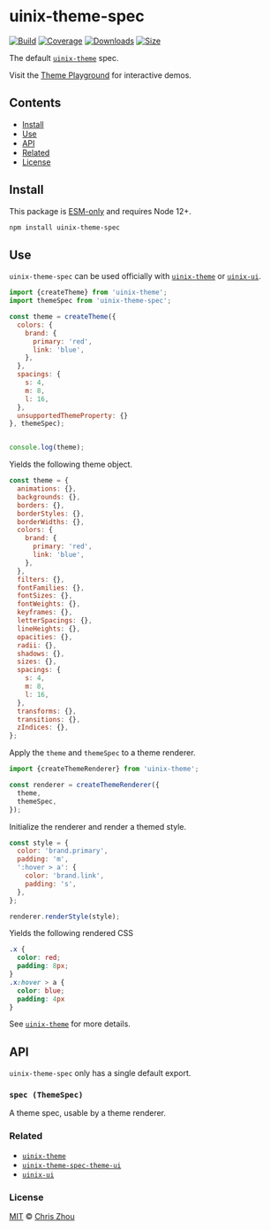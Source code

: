 # uinix-theme-spec

[![Build][build-badge]][build]
[![Coverage][coverage-badge]][coverage]
[![Downloads][downloads-badge]][downloads]
[![Size][bundle-size-badge]][bundle-size]

The default [`uinix-theme`][uinix-theme] spec.

Visit the [Theme Playground] for interactive demos.

## Contents

- [Install](#install)
- [Use](#use)
- [API](#api)
- [Related](#related)
- [License](#license)

## Install

This package is [ESM-only] and requires Node 12+.

```sh
npm install uinix-theme-spec
```

## Use

`uinix-theme-spec` can be used officially with [`uinix-theme`][uinix-theme] or [`uinix-ui`][uinix-ui].

```js
import {createTheme} from 'uinix-theme';
import themeSpec from 'uinix-theme-spec';

const theme = createTheme({
  colors: {
    brand: {
      primary: 'red',
      link: 'blue',
    },
  },
  spacings: {
    s: 4,
    m: 8,
    l: 16,
  },
  unsupportedThemeProperty: {}
}, themeSpec);


console.log(theme);
```

Yields the following theme object.

```js
const theme = {
  animations: {},
  backgrounds: {},
  borders: {},
  borderStyles: {},
  borderWidths: {},
  colors: {
    brand: {
      primary: 'red',
      link: 'blue',
    },
  },
  filters: {},
  fontFamilies: {},
  fontSizes: {},
  fontWeights: {},
  keyframes: {},
  letterSpacings: {},
  lineHeights: {},
  opacities: {},
  radii: {},
  shadows: {},
  sizes: {},
  spacings: {
    s: 4,
    m: 8,
    l: 16,
  },
  transforms: {},
  transitions: {},
  zIndices: {},
};
```

Apply the `theme` and `themeSpec` to a theme renderer.

```js
import {createThemeRenderer} from 'uinix-theme';

const renderer = createThemeRenderer({
  theme,
  themeSpec,
});
```

Initialize the renderer and render a themed style.

```js
const style = {
  color: 'brand.primary',
  padding: 'm',
  ':hover > a': {
    color: 'brand.link',
    padding: 's',
  },
};

renderer.renderStyle(style);
```

Yields the following rendered CSS

```css
.x {
  color: red;
  padding: 8px;
}
.x:hover > a {
  color: blue;
  padding: 4px
}
```

See [`uinix-theme`][uinix-theme] for more details.

## API

`uinix-theme-spec` only has a single default export.

### `spec (ThemeSpec)`

A theme spec, usable by a theme renderer.

### Related

- [`uinix-theme`][uinix-theme]
- [`uinix-theme-spec-theme-ui`][uinix-theme-spec-theme-ui]
- [`uinix-ui`][uinix-ui]

### License

[MIT][license] © [Chris Zhou][author]

<!-- project -->

[author]: https://github.com/chrisrzhou
[license]: https://github.com/uinix-js/uinix-theme-spec/blob/main/license
[build]: https://github.com/uinix-js/uinix-theme-spec/actions
[build-badge]: https://github.com/uinix-js/uinix-theme-spec/workflows/main/badge.svg
[coverage]: https://codecov.io/github/uinix-js/uinix-theme-spec
[coverage-badge]: https://img.shields.io/codecov/c/github/uinix-js/uinix-theme-spec.svg
[downloads]: https://www.npmjs.com/package/uinix-theme-spec
[downloads-badge]: https://img.shields.io/npm/dm/uinix-theme-spec.svg
[bundle-size]: https://bundlephobia.com/result?p=uinix-theme-spec
[bundle-size-badge]: https://img.shields.io/bundlephobia/minzip/uinix-theme-spec.svg
[uinix-js]: https://github.com/uinix-js/
[uinix philosophy]: https://github.com/uinix-js#the-uinix-philosophy
[uinix-ui]: https://github.com/uinix-js/uinix-ui

<!-- defs -->
[ESM-only]: https://gist.github.com/sindresorhus/a39789f98801d908bbc7ff3ecc99d99c
[theme playground]: https://uinix.dev/tools/uinix-theme-playground
[uinix-theme]: https://github.com/uinix-js/uinix-theme
[uinix-theme-spec-theme-ui]: https://github.com/uinix-js/uinix-theme-spec-theme-ui
[uinix-ui]: https://github.com/uinix-js/uinix-ui
